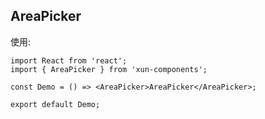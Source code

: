 ## AreaPicker

使用:

```tsx
import React from 'react';
import { AreaPicker } from 'xun-components';

const Demo = () => <AreaPicker>AreaPicker</AreaPicker>;

export default Demo;
```
